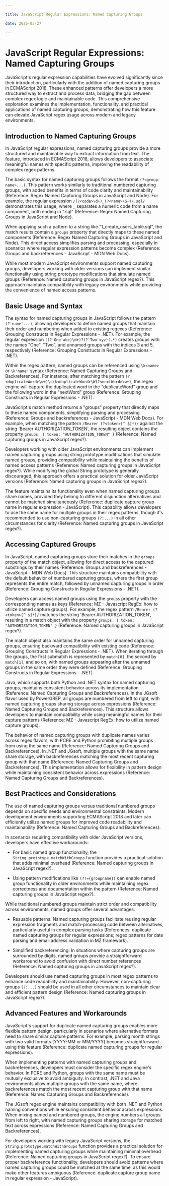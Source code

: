 ```yaml
---

title: JavaScript Regular Expressions: Named Capturing Groups

date: 2025-05-27

---
```



# JavaScript Regular Expressions: Named Capturing Groups

JavaScript's regular expression capabilities have evolved significantly since their introduction, particularly with the addition of named capturing groups in ECMAScript 2018. These enhanced patterns offer developers a more structured way to extract and process data, bridging the gap between complex regex logic and maintainable code. This comprehensive exploration examines the implementation, functionality, and practical applications of named capturing groups, demonstrating how this feature can elevate JavaScript regex usage across modern and legacy environments.


## Introduction to Named Capturing Groups

In JavaScript regular expressions, named capturing groups provide a more structured and maintainable way to extract information from text. The feature, introduced in ECMAScript 2018, allows developers to associate meaningful names with specific patterns, improving the readability of complex regex patterns.

The basic syntax for named capturing groups follows the format `(?<group-name>...)`. This pattern works similarly to traditional numbered capturing groups, with added benefits in terms of code clarity and maintainability (Reference: Regex Named Capturing Groups in JavaScript and Node). For example, the regular expression `/(?<code>\d+)_(?<name>\S+)\.sql/` demonstrates this usage, where `_` separates a numeric code from a name component, both ending in ".sql" (Reference: Regex Named Capturing Groups in JavaScript and Node).

When applying such a pattern to a string like "1_create_users_table.sql", the match results contain a `groups` property that directly maps to these named components (Reference: Regex Named Capturing Groups in JavaScript and Node). This direct access simplifies parsing and processing, especially in scenarios where regular expression patterns become complex (Reference: Groups and backreferences - JavaScript - MDN Web Docs).

While most modern JavaScript environments support named capturing groups, developers working with older versions can implement similar functionality using string prototype modifications that simulate named groups (Reference: Named capturing groups in JavaScript regex?). This approach maintains compatibility with legacy environments while providing the convenience of named access patterns.


## Basic Usage and Syntax

The syntax for named capturing groups in JavaScript follows the pattern `(?'name'...)`, allowing developers to define named groups that maintain their order and numbering when added to existing regexes (Reference: Grouping Constructs in Regular Expressions - .NET). For example, the regular expression `((?'One'abc)\d+)?(?'Two'xyz)(.*)` creates groups with the names "One", "Two", and unnamed groups with the indices 3 and 5, respectively (Reference: Grouping Constructs in Regular Expressions - .NET).

Within the regex pattern, named groups can be referenced using `\k<name>` or `\k'name'` syntax (Reference: Named Capturing Groups and Backreferences). For instance, after matching the pattern `(?<duplicateWord>\w+)\s\k<duplicateWord>\W(?<nextWord>\w+)`, the regex engine will capture the duplicated word in the "duplicateWord" group and the following word in the "nextWord" group (Reference: Grouping Constructs in Regular Expressions - .NET).

JavaScript's match method returns a "groups" property that directly maps to these named components, simplifying parsing and processing (Reference: Groups and backreferences - JavaScript - MDN Web Docs). For example, when matching the pattern `/Bearer (?<token>[^ $]*)/` against the string 'Bearer AUTHORIZATION_TOKEN', the resulting object contains the property `groups: { token: "AUTHORIZATION_TOKEN" }` (Reference: Named capturing groups in JavaScript regex?).

Developers working with older JavaScript environments can implement named capturing groups using string prototype modifications that simulate named groups, providing compatibility while maintaining the benefits of named access patterns (Reference: Named capturing groups in JavaScript regex?). While modifying the global String prototype is generally discouraged, this approach offers a practical solution for older JavaScript versions (Reference: Named capturing groups in JavaScript regex?).

The feature maintains its functionality even when named capturing groups share names, provided they belong to different disjunction alternatives and cannot be matched simultaneously (Reference: duplicate capture group name in regular expression - JavaScript). This capability allows developers to use the same name for multiple groups in their regex patterns, though it's recommended to use non-capturing groups `(?:...)` in all other circumstances for clarity (Reference: Named capturing groups in JavaScript regex?).


## Accessing Captured Groups

In JavaScript, named capturing groups store their matches in the `groups` property of the match object, allowing for direct access to the captured substrings by their names (Reference: Groups and backreferences - JavaScript - MDN Web Docs). This structure maintains compatibility with the default behavior of numbered capturing groups, where the first group represents the entire match, followed by unnamed capturing groups in order (Reference: Grouping Constructs in Regular Expressions - .NET).

Developers can access named groups using the `groups` property with the corresponding names as keys (Reference: MZ - Javascript RegEx: how to utilize named capture groups). For example, the regex pattern `/Bearer (?<token>[^ $]*)/` matches the string 'Bearer AUTHORIZATION_TOKEN', resulting in a match object with the property `groups: { token: "AUTHORIZATION_TOKEN" }` (Reference: Named capturing groups in JavaScript regex?).

The match object also maintains the same order for unnamed capturing groups, ensuring backward compatibility with existing code (Reference: Grouping Constructs in Regular Expressions - .NET). When iterating through the groups, the first submatch is represented by `match[0]`, the second by `match[1]`, and so on, with named groups appearing after the unnamed groups in the same order they were defined (Reference: Grouping Constructs in Regular Expressions - .NET).

Java, which supports both Python and .NET syntax for named capturing groups, maintains consistent behavior across its implementation (Reference: Named Capturing Groups and Backreferences). In the JGsoft flavor used by PowerGREP, all groups are numbered from left to right, with named capturing groups sharing storage across expressions (Reference: Named Capturing Groups and Backreferences). This structure allows developers to maintain compatibility while using meaningful names for their capture patterns (Reference: MZ - Javascript RegEx: how to utilize named capture groups).

The behavior of named capturing groups with duplicate names varies across regex flavors, with PCRE and Python prohibiting multiple groups from using the same name (Reference: Named Capturing Groups and Backreferences). In .NET and JGsoft, multiple groups with the same name share storage, with backreferences matching the most recent capturing group with that name (Reference: Named Capturing Groups and Backreferences). This implementation allows for flexibility in pattern design while maintaining consistent behavior across expressions (Reference: Named Capturing Groups and Backreferences).


## Best Practices and Considerations

The use of named capturing groups versus traditional numbered groups depends on specific needs and environmental constraints. Modern development environments supporting ECMAScript 2018 and later can efficiently utilize named groups for improved code readability and maintainability (Reference: Named Capturing Groups and Backreferences).

In scenarios requiring compatibility with older JavaScript versions, developers have effective workarounds:

- For basic named group functionality, the `String.prototype.matchWithGroups` function provides a practical solution that adds minimal overhead (Reference: Named capturing groups in JavaScript regex?).

- Using pattern modifications like `(?!={groupname})` can enable named group functionality in older environments while maintaining regex correctness and documentation within the pattern (Reference: Named capturing groups in JavaScript regex?).

While traditional numbered groups maintain strict order and compatibility across environments, named groups offer several advantages:

- Resuable patterns: Named capturing groups facilitate reusing regular expression fragments and match-processing code between alternatives, particularly useful in complex parsing tasks (References: duplicate named capturing groups for regular expressions; regex patterns for date parsing and email address validation in MZ framework).

- Simplified backreferencing: In situations where capturing groups are surrounded by digits, named groups provide a straightforward workaround to avoid confusion with direct number references (Reference: Named capturing groups in JavaScript regex?).

Developers should use named capturing groups in most regex patterns to enhance code readability and maintainability. However, non-capturing groups `(?:...)` should be used in all other circumstances to maintain clear and efficient pattern design (Reference: Named capturing groups in JavaScript regex?).


## Advanced Features and Workarounds

JavaScript's support for duplicate named capturing groups enables more flexible pattern design, particularly in scenarios where alternative formats need to share similar capture patterns. For example, parsing month strings with two valid formats (YYYY-MM or MM/YYYY) becomes straightforward using this feature (Reference: duplicate named capturing groups for regular expressions).

When implementing patterns with named capturing groups and backreferences, developers must consider the specific regex engine's behavior. In PCRE and Python, groups with the same name must be mutually exclusive to avoid ambiguity. In contrast, .NET and Java environments allow multiple groups with the same name, where backreferences match the most recent capturing group with that name (Reference: Named Capturing Groups and Backreferences).

The JGsoft regex engine maintains compatibility with both .NET and Python naming conventions while ensuring consistent behavior across expressions. When mixing named and numbered groups, the engine numbers all groups from left to right, with named capturing groups sharing storage for matched text across expressions (Reference: Named Capturing Groups and Backreferences).

For developers working with legacy JavaScript versions, the `String.prototype.matchWithGroups` function provides a practical solution for implementing named capturing groups while maintaining minimal overhead (Reference: Named capturing groups in JavaScript regex?). To ensure proper backreference functionality, developers should avoid patterns where named capturing groups could be matched at the same time, as this would make other features ambiguous (Reference: duplicate capture group name in regular expression - JavaScript).

